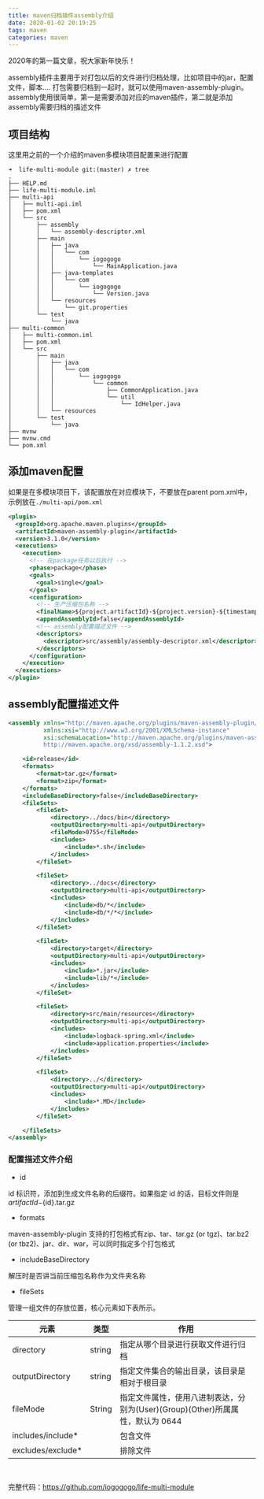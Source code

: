 ```yaml
---
title: maven归档插件assembly介绍
date: 2020-01-02 20:19:25
tags: maven
categories: maven
---
```


2020年的第一篇文章，祝大家新年快乐！



assembly插件主要用于对打包以后的文件进行归档处理，比如项目中的jar，配置文件，脚本.... 打包需要归档到一起时，就可以使用maven-assembly-plugin。assembly使用很简单，第一是需要添加对应的maven插件，第二就是添加assembly需要归档的描述文件



## 项目结构

这里用之前的一个介绍的maven多模块项目配置来进行配置

```shell
➜  life-multi-module git:(master) ✗ tree
.
├── HELP.md
├── life-multi-module.iml
├── multi-api
│   ├── multi-api.iml
│   ├── pom.xml
│   └── src
│       ├── assembly
│       │   └── assembly-descriptor.xml
│       ├── main
│       │   ├── java
│       │   │   └── com
│       │   │       └── iogogogo
│       │   │           └── MainApplication.java
│       │   ├── java-templates
│       │   │   └── com
│       │   │       └── iogogogo
│       │   │           └── Version.java
│       │   └── resources
│       │       └── git.properties
│       └── test
│           └── java
├── multi-common
│   ├── multi-common.iml
│   ├── pom.xml
│   └── src
│       ├── main
│       │   ├── java
│       │   │   └── com
│       │   │       └── iogogogo
│       │   │           └── common
│       │   │               ├── CommonApplication.java
│       │   │               └── util
│       │   │                   └── IdHelper.java
│       │   └── resources
│       └── test
│           └── java
├── mvnw
├── mvnw.cmd
└── pom.xml
```



## 添加maven配置

如果是在多模块项目下，该配置放在对应模块下，不要放在parent pom.xml中，示例放在`./multi-api/pom.xml`

```xml
<plugin>
  <groupId>org.apache.maven.plugins</groupId>
  <artifactId>maven-assembly-plugin</artifactId>
  <version>3.1.0</version>
  <executions>
    <execution>
      <!-- 在package任务以后执行 -->
      <phase>package</phase>
      <goals>
        <goal>single</goal>
      </goals>
      <configuration>
        <!-- 生产压缩包名称 -->
        <finalName>${project.artifactId}-${project.version}-${timestamp}</finalName>
        <appendAssemblyId>false</appendAssemblyId>
        <!-- assembly配置描述文件 -->
        <descriptors>
          <descriptor>src/assembly/assembly-descriptor.xml</descriptor>
        </descriptors>
      </configuration>
    </execution>
  </executions>
</plugin>
```



## assembly配置描述文件

```xml
<assembly xmlns="http://maven.apache.org/plugins/maven-assembly-plugin/assembly/1.1.2"
          xmlns:xsi="http://www.w3.org/2001/XMLSchema-instance"
          xsi:schemaLocation="http://maven.apache.org/plugins/maven-assembly-plugin/assembly/1.1.2
          http://maven.apache.org/xsd/assembly-1.1.2.xsd">

    <id>release</id>
    <formats>
        <format>tar.gz</format>
        <format>zip</format>
    </formats>
    <includeBaseDirectory>false</includeBaseDirectory>
    <fileSets>
        <fileSet>
            <directory>../docs/bin</directory>
            <outputDirectory>multi-api</outputDirectory>
            <fileMode>0755</fileMode>
            <includes>
                <include>*.sh</include>
            </includes>
        </fileSet>

        <fileSet>
            <directory>../docs</directory>
            <outputDirectory>multi-api</outputDirectory>
            <includes>
                <include>db/*</include>
                <include>db/*/*</include>
            </includes>
        </fileSet>

        <fileSet>
            <directory>target</directory>
            <outputDirectory>multi-api</outputDirectory>
            <includes>
                <include>*.jar</include>
                <include>lib/*</include>
            </includes>
        </fileSet>

        <fileSet>
            <directory>src/main/resources</directory>
            <outputDirectory>multi-api</outputDirectory>
            <includes>
                <include>logback-spring.xml</include>
                <include>application.properties</include>
            </includes>
        </fileSet>

        <fileSet>
            <directory>../</directory>
            <outputDirectory>multi-api</outputDirectory>
            <includes>
                <include>*.MD</include>
            </includes>
        </fileSet>

    </fileSets>
</assembly>
```

### 配置描述文件介绍

- id

id 标识符，添加到生成文件名称的后缀符。如果指定 id 的话，目标文件则是 ${artifactId}-${id}.tar.gz

- formats

maven-assembly-plugin 支持的打包格式有zip、tar、tar.gz (or tgz)、tar.bz2 (or tbz2)、jar、dir、war，可以同时指定多个打包格式

- includeBaseDirectory

解压时是否讲当前压缩包名称作为文件夹名称

- fileSets

管理一组文件的存放位置，核心元素如下表所示。

| **元素**          | **类型** | **作用**                                                     |
| ----------------- | -------- | ------------------------------------------------------------ |
| directory         | string   | 指定从哪个目录进行获取文件进行归档                           |
| outputDirectory   | string   | 指定文件集合的输出目录，该目录是相对于根目录                 |
| fileMode          | String   | 指定文件属性，使用八进制表达，分别为(User)(Group)(Other)所属属性，默认为 0644 |
| includes/include* |          | 包含文件                                                     |
| excludes/exclude* |          | 排除文件                                                     |



<br>

完整代码：https://github.com/iogogogo/life-multi-module